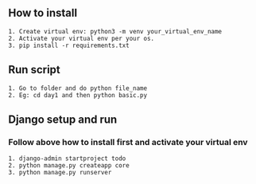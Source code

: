 ## How to install
    1. Create virtual env: python3 -m venv your_virtual_env_name
    2. Activate your virtual env per your os.
    3. pip install -r requirements.txt

## Run script
    1. Go to folder and do python file_name
    2. Eg: cd day1 and then python basic.py

## Django setup and run
### Follow above how to install first and activate your virtual env
    1. django-admin startproject todo
    2. python manage.py createapp core
    3. python manage.py runserver